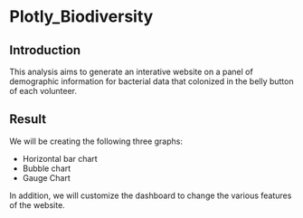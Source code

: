 # Plotly_Biodiversity

## Introduction
This analysis aims to generate an interative website on a panel of demographic information for bacterial data that colonized in the belly button of each volunteer.

## Result
We will be creating the following three graphs:
- Horizontal bar chart
- Bubble chart
- Gauge Chart

In addition, we will customize the dashboard to change the various features of the website.
